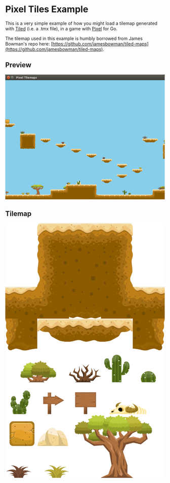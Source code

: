 # Pixel Tiles Example
This is a very simple example of how you might load a tilemap generated with [Tiled](https://www.mapeditor.org/) (i.e. a .tmx file), 
in a game with [Pixel](https://github.com/faiface/pixel) for Go.

The tilemap used in this example is humbly borrowed from James Bowman's repo here: [https://github.com/jamesbowman/tiled-maps](https://github.com/jamesbowman/tiled-maps).

## Preview
![Screenshot of Tiles Window](./screenshot.png)

## Tilemap
![Tilemap](./gameart2d-desert.png)
